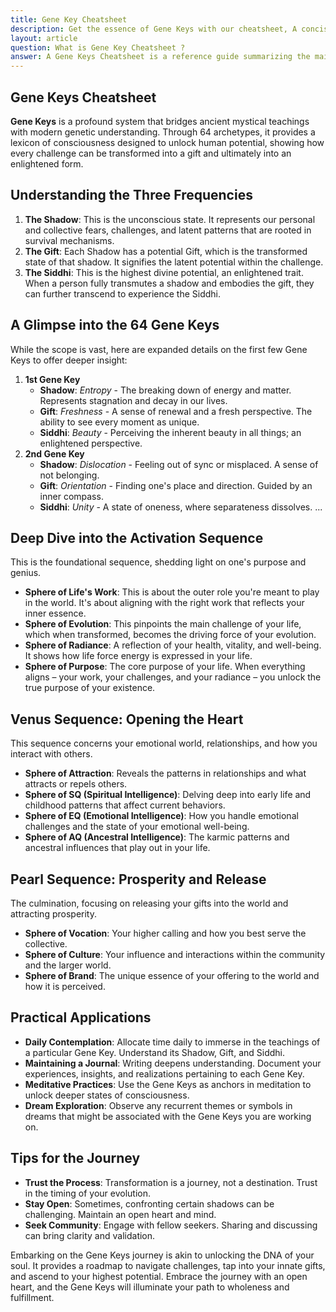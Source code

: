 ```yaml
---
title: Gene Key Cheatsheet
description: Get the essence of Gene Keys with our cheatsheet, A concise guide to dive deeper, understand archetypes, and accelerate your transformative journey.
layout: article
question: What is Gene Key Cheatsheet ?
answer: A Gene Keys Cheatsheet is a reference guide summarizing the main concepts and archetypes of the Gene Keys system. It offers quick insights for easier navigation and understanding of ones Hologenetic Profile, serving as a handy companion to the Gene Keys.
---
```

## Gene Keys Cheatsheet

**Gene Keys** is a profound system that bridges ancient mystical teachings with modern genetic understanding. Through 64 archetypes, it provides a lexicon of consciousness designed to unlock human potential, showing how every challenge can be transformed into a gift and ultimately into an enlightened form.

## Understanding the Three Frequencies

1. **The Shadow**: This is the unconscious state. It represents our personal and collective fears, challenges, and latent patterns that are rooted in survival mechanisms.
2. **The Gift**: Each Shadow has a potential Gift, which is the transformed state of that shadow. It signifies the latent potential within the challenge.
3. **The Siddhi**: This is the highest divine potential, an enlightened trait. When a person fully transmutes a shadow and embodies the gift, they can further transcend to experience the Siddhi.

## A Glimpse into the 64 Gene Keys

While the scope is vast, here are expanded details on the first few Gene Keys to offer deeper insight:

1. **1st Gene Key**  
   - **Shadow**: *Entropy* - The breaking down of energy and matter. Represents stagnation and decay in our lives.
   - **Gift**: *Freshness* - A sense of renewal and a fresh perspective. The ability to see every moment as unique.
   - **Siddhi**: *Beauty* - Perceiving the inherent beauty in all things; an enlightened perspective.
2. **2nd Gene Key**  
   - **Shadow**: *Dislocation* - Feeling out of sync or misplaced. A sense of not belonging.
   - **Gift**: *Orientation* - Finding one's place and direction. Guided by an inner compass.
   - **Siddhi**: *Unity* - A state of oneness, where separateness dissolves.
...  

## Deep Dive into the Activation Sequence

This is the foundational sequence, shedding light on one's purpose and genius.

- **Sphere of Life's Work**: This is about the outer role you're meant to play in the world. It's about aligning with the right work that reflects your inner essence.
- **Sphere of Evolution**: This pinpoints the main challenge of your life, which when transformed, becomes the driving force of your evolution.
- **Sphere of Radiance**: A reflection of your health, vitality, and well-being. It shows how life force energy is expressed in your life.
- **Sphere of Purpose**: The core purpose of your life. When everything aligns – your work, your challenges, and your radiance – you unlock the true purpose of your existence.

## Venus Sequence: Opening the Heart

This sequence concerns your emotional world, relationships, and how you interact with others.

- **Sphere of Attraction**: Reveals the patterns in relationships and what attracts or repels others.
- **Sphere of SQ (Spiritual Intelligence)**: Delving deep into early life and childhood patterns that affect current behaviors.
- **Sphere of EQ (Emotional Intelligence)**: How you handle emotional challenges and the state of your emotional well-being.
- **Sphere of AQ (Ancestral Intelligence)**: The karmic patterns and ancestral influences that play out in your life.

## Pearl Sequence: Prosperity and Release

The culmination, focusing on releasing your gifts into the world and attracting prosperity.

- **Sphere of Vocation**: Your higher calling and how you best serve the collective.
- **Sphere of Culture**: Your influence and interactions within the community and the larger world.
- **Sphere of Brand**: The unique essence of your offering to the world and how it is perceived.

## Practical Applications

- **Daily Contemplation**: Allocate time daily to immerse in the teachings of a particular Gene Key. Understand its Shadow, Gift, and Siddhi.
- **Maintaining a Journal**: Writing deepens understanding. Document your experiences, insights, and realizations pertaining to each Gene Key.
- **Meditative Practices**: Use the Gene Keys as anchors in meditation to unlock deeper states of consciousness.
- **Dream Exploration**: Observe any recurrent themes or symbols in dreams that might be associated with the Gene Keys you are working on.

## Tips for the Journey

- **Trust the Process**: Transformation is a journey, not a destination. Trust in the timing of your evolution.
- **Stay Open**: Sometimes, confronting certain shadows can be challenging. Maintain an open heart and mind.
- **Seek Community**: Engage with fellow seekers. Sharing and discussing can bring clarity and validation.

Embarking on the Gene Keys journey is akin to unlocking the DNA of your soul. It provides a roadmap to navigate challenges, tap into your innate gifts, and ascend to your highest potential. Embrace the journey with an open heart, and the Gene Keys will illuminate your path to wholeness and fulfillment.